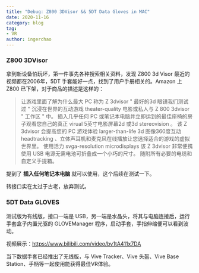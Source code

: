 ```yaml
---
title: "Debug: Z800 3DVisor && 5DT Data Gloves in MAC"
date: 2020-11-16
category: blog
tag: 
- VR
author: ingerchao
---
```




### Z800 3DVisor

拿到新设备怕玩坏，第一件事先各种搜索相关资料，发现 Z800 3d Visor 最近的视频都在2006年，5DT 手套能好一点，找到了用户手册相关的。Amazon 上 Z800 已下架，对于商品的描述是这样的：

>让游戏里面了解为什么最大 PC 称为 Z 3dvisor " 最好的3d 眼镜我们测试过 " 沉浸在世界的互动游戏 theater-quality 电影或私人与 Z 800 3dvisor " 工作区 " 中。 插入几乎任何 PC 或笔记本电脑并立即运到的最佳座椅的房子观看您自己的真正 virual 5英寸电影屏幕2d 或3d stereovision 。 该 Z 3dvisor 会提高您的 PC 游戏体验 larger-than-life 3d 图像360度互动 headtracking 、立体声耳机和麦克风在线播放让您选择适合的游戏的虚拟世界里。 使用活力 svga-resolution microdisplays 该 Z 3dvisor 非常便携使用 USB 电源无需电池可折叠成一个小巧的尺寸。 随附所有必要的电缆和自定义手提箱。

提到了 **插入任何笔记本电脑** 就可以使用，这个后续在测试一下。

转接口实在太过于古老，放弃测试。

### 5DT Data GLOVES

测试版为有线版，接口一端是 USB，另一端是水晶头，将其与电脑连接后，运行手套盒子内置光驱的 GLOVEManager 程序，启动手套，手指伸缩便可以看到波动。

视频展示：https://www.bilibili.com/video/bv1tA411x7DA

当下数据手套已经推出了无线版，与 Vive Tracker、Vive 头盔、Vive Base Station、手柄等一起使用能获得最佳VR体验。